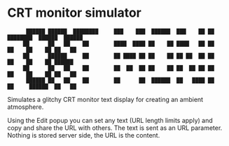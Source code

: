 # CRT monitor simulator

```
      ██████ ██████  ████████     ███    ███  ██████  ███    ██ ██ ████████  ██████  ██████
     ██      ██   ██    ██        ████  ████ ██    ██ ████   ██ ██    ██    ██    ██ ██   ██
     ██      ██████     ██        ██ ████ ██ ██    ██ ██ ██  ██ ██    ██    ██    ██ ██████
     ██      ██   ██    ██        ██  ██  ██ ██    ██ ██  ██ ██ ██    ██    ██    ██ ██   ██
      ██████ ██   ██    ██        ██      ██  ██████  ██   ████ ██    ██     ██████  ██   ██
```

Simulates a glitchy CRT monitor text display for creating an ambient atmosphere.

Using the Edit popup you can set any text (URL length limits apply) and copy and share the URL with others. The text is sent as an URL parameter. Nothing is stored server side, the URL is the content.
